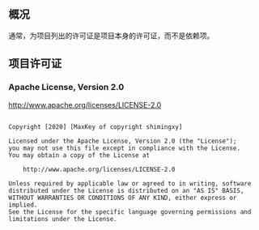 <h2><a name="Overview"></a>概况</h2>
<a name="Overview"></a>
<p>通常，为项目列出的许可证是项目本身的许可证，而不是依赖项。</p>

<h2><a name="Project_Licenses"></a>项目许可证</h2>
<a name="Project_Licenses"></a>
<h3><a name="Apache_License.2C_Version_2.0"></a>Apache License, Version 2.0</h3>

<a href="http://www.apache.org/licenses/LICENSE-2.0" name="Apache_License_Version_2.0">
http://www.apache.org/licenses/LICENSE-2.0
</a>

<pre><code class="ini hljs">
Copyright [2020] [MaxKey of copyright shimingxy]

Licensed under the Apache License, Version 2.0 (the "License");
you may not use this file except in compliance with the License.
You may obtain a copy of the License at

    http://www.apache.org/licenses/LICENSE-2.0

Unless required by applicable law or agreed to in writing, software
distributed under the License is distributed on an "AS IS" BASIS,
WITHOUT WARRANTIES OR CONDITIONS OF ANY KIND, either express or implied.
See the License for the specific language governing permissions and
limitations under the License.

</code></pre>